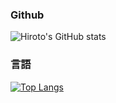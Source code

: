 
### Github
![Hiroto's GitHub stats](https://github-readme-stats.vercel.app/api?username=Hiroto-Nagashima&show_icons=true&theme=tokyonight)
### 言語
[![Top Langs](https://github-readme-stats.vercel.app/api/top-langs/?username=Hiroto-Nagashima&layout=compact)](https://github.com/anuraghazra/github-readme-stats)
